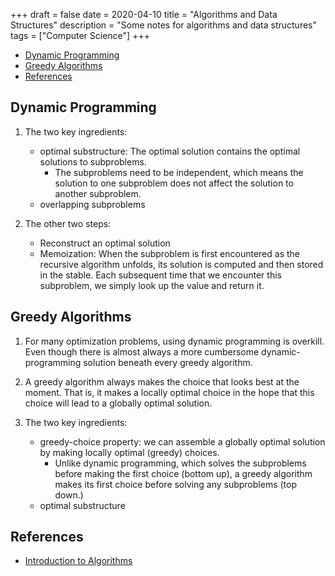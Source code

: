 +++
draft = false
date = 2020-04-10
title = "Algorithms and Data Structures"
description = "Some notes for algorithms and data structures"
tags = ["Computer Science"]
+++

* [Dynamic Programming](#dynamic-programming)
* [Greedy Algorithms](#greedy-algorithms)
* [References](#references)

## Dynamic Programming

1. The two key ingredients:
    * optimal substructure: The optimal solution contains the optimal solutions to subproblems.
        * The subproblems need to be independent, which means the solution to one subproblem does not affect the solution to another subproblem.
    * overlapping subproblems

2. The other two steps:
    * Reconstruct an optimal solution
    * Memoization: When the subproblem is first encountered as the recursive algorithm unfolds, its solution is computed and then stored in the stable. Each subsequent time that we encounter this subproblem, we simply look up the value and return it.

## Greedy Algorithms

1. For many optimization problems, using dynamic programming is overkill. Even though there is almost always a more cumbersome dynamic-programming solution beneath every greedy algorithm.

2. A greedy algorithm always makes the choice that looks best at the moment. That is, it makes a locally optimal choice in the hope that this choice will lead to a globally optimal solution.

3. The two key ingredients:
    * greedy-choice property: we can assemble a globally optimal solution by making locally optimal (greedy) choices.
        * Unlike dynamic programming, which solves the subproblems before making the first choice (bottom up), a greedy algorithm makes its first choice before solving any subproblems (top down.)
    * optimal substructure

## References

* [Introduction to Algorithms](https://www.amazon.com/Introduction-Algorithms-Leiserson-published-Hardcover-dp-B008F1DKXU/dp/B008F1DKXU/ref=mt_paperback?_encoding=UTF8&me=&qid=1586534178)
